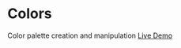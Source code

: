 # Colors
Color palette creation and manipulation
[Live Demo](https://tiny-color-palettes.herokuapp.com/)

